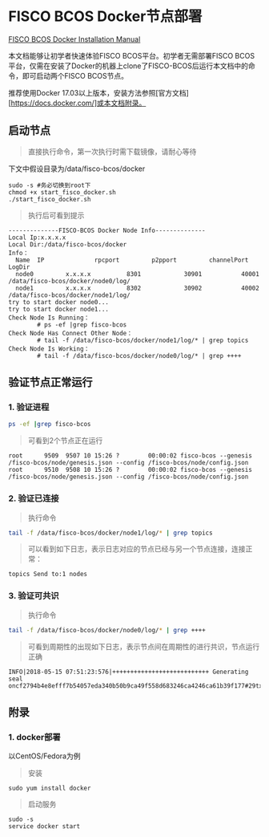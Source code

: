 # FISCO BCOS Docker节点部署

[FISCO BCOS Docker Installation Manual](README_EN.md)

本文档能够让初学者快速体验FISCO BCOS平台。初学者无需部署FISCO BCOS平台，仅需在安装了Docker的机器上clone了FISCO-BCOS后运行本文档中的命令，即可启动两个FISCO BCOS节点。

推荐使用Docker 17.03以上版本，安装方法参照[官方文档][https://docs.docker.com/]或本文档附录。

## 启动节点

> 直接执行命令，第一次执行时需下载镜像，请耐心等待

下文中假设目录为/data/fisco-bcos/docker

```shell
sudo -s #务必切换到root下
chmod +x start_fisco_docker.sh
./start_fisco_docker.sh
```

> 执行后可看到提示

```log
--------------FISCO-BCOS Docker Node Info--------------
Local Ip:x.x.x.x
Local Dir:/data/fisco-bcos/docker
Info：
  Name  IP              rpcport         p2pport         channelPort     LogDir
  node0         x.x.x.x          8301            30901           40001           /data/fisco-bcos/docker/node0/log/
  node1         x.x.x.x          8302            30902           40002           /data/fisco-bcos/docker/node1/log/
try to start docker node0...
try to start docker node1...
Check Node Is Running：
        # ps -ef |grep fisco-bcos
Check Node Has Connect Other Node：
        # tail -f /data/fisco-bcos/docker/node1/log/* | grep topics
Check Node Is Working： 
        # tail -f /data/fisco-bcos/docker/node0/log/* | grep ++++
```

## 验证节点正常运行

### 1. 验证进程

```sh
ps -ef |grep fisco-bcos
```

> 可看到2个节点正在运行

```
root      9509  9507 10 15:26 ?        00:00:02 fisco-bcos --genesis /fisco-bcos/node/genesis.json --config /fisco-bcos/node/config.json
root      9510  9508 10 15:26 ?        00:00:02 fisco-bcos --genesis /fisco-bcos/node/genesis.json --config /fisco-bcos/node/config.json
```

### 2. 验证已连接

> 执行命令

```sh
tail -f /data/fisco-bcos/docker/node1/log/* | grep topics
```

> 可以看到如下日志，表示日志对应的节点已经与另一个节点连接，连接正常：

```
topics Send to:1 nodes
```

### 3. 验证可共识

> 执行命令

```sh
tail -f /data/fisco-bcos/docker/node0/log/* | grep ++++
```

> 可看到周期性的出现如下日志，表示节点间在周期性的进行共识，节点运行正确

```
INFO|2018-05-15 07:51:23:576|+++++++++++++++++++++++++++ Generating seal oncf2794b4e8efff7b54057eda340b50b9ca49f558d683246ca4246ca61b39f177#29tx:0,maxtx:1000,tq.num=0time:1526370683576
```

## 附录

### 1. docker部署

以CentOS/Fedora为例

> 安装

```shell
sudo yum install docker
```

> 启动服务

```shell
sudo -s
service docker start
```
